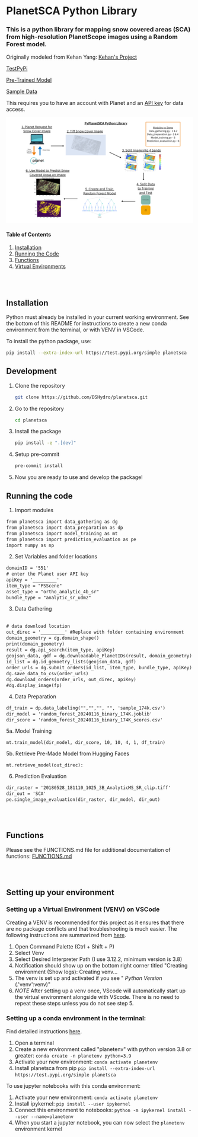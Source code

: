 # PlanetSCA Python Library

### This is a python library for mapping snow covered areas (SCA) from high-resolution PlanetScope images using a Random Forest model.

Originally modeled from Kehan Yang:
[Kehan's Project](https://github.com/KehanGit/High_resolution_snow_cover_mapping/blob/main/01_download_planetscope_images.ipynb)

[TestPyPi](https://test.pypi.org/project/planetsca/)

[Pre-Trained Model](https://huggingface.co/geo-smart/planetsca_models)

[Sample Data](https://huggingface.co/datasets/geo-smart/planetsca_datasets)

This requires you to have an account with Planet and an
[API key](https://developers.planet.com/quickstart/apis/#find-your-api-key) for
data access.

![PyPlanetSCA](https://raw.githubusercontent.com/DSHydro/PyPlanetSCA-Python-Library/main/additional_assets/PyPlanetSCA_Image.png)

#### Table of Contents <a name="table_of_contents"></a>

1. [Installation](#installation)
2. [Running the Code](#running)
3. [Functions](#functions)
4. [Virtual Environments](#VENV)

<br></br>

## Installation <a name="installation"></a>

Python must already be installed in your current working environment. See the bottom of this README for instructions to create a new conda environment from the terminal, or with VENV in VSCode.

To install the python package, use:

```bash
pip install --extra-index-url https://test.pypi.org/simple planetsca
```

## Development

1. Clone the repository

   ```bash
   git clone https://github.com/DSHydro/planetsca.git
   ```

2. Go to the repository

   ```bash
   cd planetsca
   ```

3. Install the package

   ```bash
   pip install -e ".[dev]"
   ```

4. Setup pre-commit

   ```bash
   pre-commit install
   ```

5. Now you are ready to use and develop the package!

## Running the code <a name="running"></a>

1. Import modules

```
from planetsca import data_gathering as dg
from planetsca import data_preparation as dp
from planetsca import model_training as mt
from planetsca import prediction_evaluation as pe
import numpy as np
```

2. Set Variables and folder locations

```
domainID = '551'
# enter the Planet user API key
apiKey = '_________'
item_type = "PSScene"
asset_type = "ortho_analytic_4b_sr"
bundle_type = "analytic_sr_udm2"
```

3. Data Gathering

```

# data download location
out_direc = '_________' #Replace with folder containing environment
domain_geometry = dg.domain_shape()
print(domain_geometry)
result = dg.api_search(item_type, apiKey)
geojson_data, gdf = dg.downloadable_PlanetIDs(result, domain_geometry)
id_list = dg.id_gemoetry_lists(geojson_data, gdf)
order_urls = dg.submit_orders(id_list, item_type, bundle_type, apiKey)
dg.save_data_to_csv(order_urls)
dg.download_orders(order_urls, out_direc, apiKey)
#dg.display_image(fp)
```

4. Data Preparation

```
df_train = dp.data_labeling("","","", "", 'sample_174k.csv')
dir_model = 'random_forest_20240116_binary_174K.joblib'
dir_score = 'random_forest_20240116_binary_174K_scores.csv'
```

5a. Model Training

```
mt.train_model(dir_model, dir_score, 10, 10, 4, 1, df_train)
```

5b. Retrieve Pre-Made Model from Hugging Faces

```
mt.retrieve_model(out_direc):
```

6. Prediction Evaluation

```
dir_raster = '20180528_181110_1025_3B_AnalyticMS_SR_clip.tiff'
dir_out = 'SCA'
pe.single_image_evaluation(dir_raster, dir_model, dir_out)
```

<br></br>

## Functions <a name="functions"></a>

Please see the FUNCTIONS.md file for additional documentation of functions:
[FUNCTIONS.md](https://github.com/DSHydro/planetsca/blob/main/FUNCTIONS.md)

<br></br>

## Setting up your environment

### Setting up a Virtual Environment (VENV) on VSCode <a name="venv"></a>

Creating a VENV is recommended for this project as it ensures that there are no package conflicts and that troubleshooting is much easier. The following instructions are summarized from [here](https://code.visualstudio.com/docs/python/environments).

1. Open Command Palette (Ctrl + Shift + P)
2. Select Venv
3. Select Desired Interpreter Path (I use 3.12.2, minimum version is 3.8)
4. Notification should show up on the bottom right corner titled "Creating environment (Show logs): Creating venv...
5. The venv is set up and activated if you see " _Python Version_ (.'venv':venv)"
6. _NOTE_ After setting up a venv once, VScode will automatically start up the virtual environment alongside with VScode. There is no need to repeat these steps unless you do not see step 5.

### Setting up a conda environment in the terminal:

Find detailed instructions [here](https://docs.conda.io/projects/conda/en/latest/user-guide/tasks/manage-environments.html#creating-an-environment-with-commands).

1. Open a terminal
2. Create a new environment called "planetenv" with python version 3.8 or greater: `conda create -n planetenv python=3.9`
3. Activate your new environment: `conda activate planetenv`
4. Install planetsca from pip `pip install --extra-index-url https://test.pypi.org/simple planetsca`

To use jupyter notebooks with this conda environment:

1. Activate your new environment: `conda activate planetenv`
2. Install ipykernel: `pip install --user ipykernel`
3. Connect this environment to notebooks: `python -m ipykernel install --user --name=planetenv`
4. When you start a jupyter notebook, you can now select the `planetenv` environment kernel
